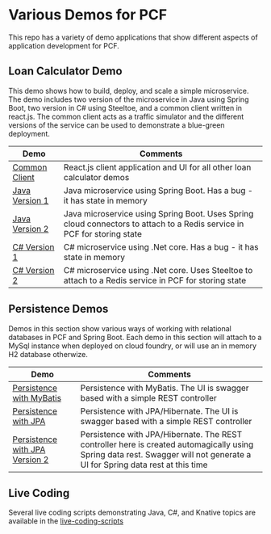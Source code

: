 # Various Demos for PCF

This repo has a variety of demo applications that show different aspects of application development for PCF.

## Loan Calculator Demo

This demo shows how to build, deploy, and scale a simple microservice. The demo includes two version of the microservice in Java using Spring Boot, two version in C# using Steeltoe, and a common client written in react.js. The common client acts as a traffic simulator and the different versions of the service can be used to demonstrate a blue-green deployment.

| Demo | Comments|
|------|---------|
|[Common Client](loan-calculator-client) | React.js client application and UI for all other loan calculator demos |
|[Java Version 1](loan-calculator) | Java microservice using Spring Boot. Has a bug - it has state in memory |
|[Java Version 2](loan-calculator-redis) | Java microservice using Spring Boot. Uses Spring cloud connectors to attach to a Redis service in PCF for storing state |
|[C# Version 1](NetLoanCalculator) | C# microservice using .Net core. Has a bug - it has state in memory |
|[C# Version 2](NetLoanCalculatorRedis) | C# microservice using .Net core. Uses Steeltoe to attach to a Redis service in PCF for storing state |

## Persistence Demos

Demos in this section show various ways of working with relational databases in PCF and Spring Boot. Each demo in this section will attach to a MySql instance when deployed on cloud foundry, or will use an in memory H2 database otherwize.

| Demo | Comments|
|------|---------|
|[Persistence with MyBatis](mybatis-mysql) | Persistence with MyBatis. The UI is swagger based with a simple REST controller |
|[Persistence with JPA](jpa-mysql) | Persistence with JPA/Hibernate. The UI is swagger based with a simple REST controller |
|[Persistence with JPA Version 2](jpa-autorest-mysql) | Persistence with JPA/Hibernate. The REST controller here is created automagically using Spring data rest. Swagger will not generate a UI for Spring data rest at this time |

## Live Coding

Several live coding scripts demonstrating Java, C#, and Knative topics are available in the [live-coding-scripts](live-coding-scripts)
